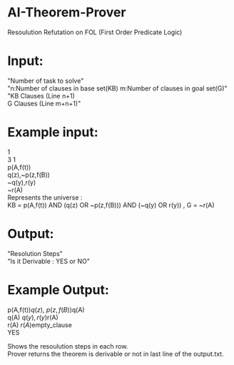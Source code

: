 # AI-Theorem-Prover
Resoulution Refutation on FOL (First Order Predicate Logic)

# Input:  
"Number of task to solve"  
"n:Number of clauses in base set(KB) m:Number of clauses in goal set(G)"  
"KB Clauses (Line n+1)  
G Clauses (Line m+n+1)"  

# Example input:  
1  
3 1  
p(A,f(t))  
q(z),~p(z,f(B))  
~q(y),r(y)  
~r(A)  
Represents the universe :  
KB = p(A,f(t)) AND (q(z) OR ~p(z,f(B))) AND (~q(y) OR r(y)) , G = ~r(A)  

# Output:  
"Resolution Steps"  
"Is it Derivable : YES or NO"  

# Example Output:  
p(A,f(t))$q(z),~p(z,f(B))$q(A)  
q(A)$~q(y),r(y)$r(A)  
r(A)$~r(A)$empty_clause  
YES  

Shows the resoulution steps in each row.  
Prover returns the theorem is derivable or not in last line of the output.txt.  
